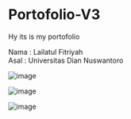 # Portofolio-V3
Hy its is my portofolio

Nama : Lailatul Fitriyah </br>
Asal : Universitas Dian Nuswantoro

![image](https://user-images.githubusercontent.com/74086121/220917226-e0f75436-751a-4ef3-8e49-733e96a4d294.png)

![image](https://user-images.githubusercontent.com/74086121/220917528-393bbd65-dc42-4add-93b6-be2875a630dd.png)

![image](https://user-images.githubusercontent.com/74086121/220917594-8b3819e0-e509-4ca6-b3db-c815b12a1b34.png)
